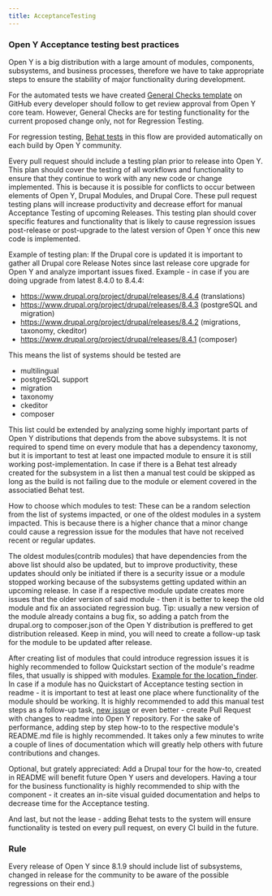 ```yaml
---
title: AcceptanceTesting
---
```


### Open Y Acceptance testing best practices

Open Y is a big distribution with a large amount of modules, components, subsystems, and business 
processes, therefore we have to take appropriate steps to ensure the stability of major functionality during development.

For the automated tests we have created [General Checks template](https://github.com/ymcatwincities/openy/blob/8.x-1.x/.github/PULL_REQUEST_TEMPLATE.md) 
on GitHub every developer should follow to get review approval from Open Y core team.
However, General Checks are for testing functionality for the current proposed change only, not for Regression Testing. 

For regression testing,  [Behat tests](https://github.com/ymcatwincities/openy/blob/8.x-1.x/docs/Development/Tests.md#behat) in this flow are provided automatically on each build by Open Y community.

Every pull request should include a testing plan prior to release into Open Y. This plan should cover the testing of all workflows and functionality to ensure that they continue to work with any new code or change implemented. This is because it is possible for conflicts to occur between elements of Open Y, Drupal Modules, and Drupal Core. These pull request testing plans will increase productivity and decrease effort for manual Acceptance Testing of upcoming Releases. This testing plan should cover specific features and functionality that is likely to cause regression issues post-release or post-upgrade to the latest version of Open Y once this new code is implemented.

Example of testing plan: If the Drupal core is updated it is important to gather all Drupal core Release Notes since last release 
core upgrade for Open Y and analyze important issues fixed. 
Example - in case if you are doing upgrade from latest 8.4.0 to 8.4.4:

 - https://www.drupal.org/project/drupal/releases/8.4.4 (translations)
 - https://www.drupal.org/project/drupal/releases/8.4.3 (postgreSQL and migration)
 - https://www.drupal.org/project/drupal/releases/8.4.2 (migrations, taxonomy, ckeditor)
 - https://www.drupal.org/project/drupal/releases/8.4.1 (composer)

This means the list of systems should be tested are
 - multilingual
 - postgreSQL support
 - migration
 - taxonomy
 - ckeditor
 - composer

This list could be extended by analyzing some highly important parts of Open Y distributions that depends from the above 
subsystems. It is not required to spend time on every module that has a dependency taxonomy, but it is important to test at least one impacted module to ensure it is still working post-implementation. In case if there is a Behat test already created for the subsystem in a list then a manual test could be skipped as long as the build is not failing due to the module or element covered in the associatied Behat test. 

How to choose which modules to test: These can be a random selection from the list of systems impacted, or one of the oldest modules in a system impacted. This is because  there is a higher chance that a minor change could cause a regression issue for the modules that have not received recent or regular updates. 

The oldest modules(contrib modules) that have dependencies from the above list should also be updated, but 
to improve productivity, these updates should only be initiated  if there is a security issue or a module stopped working because of 
the subsystems getting updated within an upcoming release. In case if a respective module update creates more issues 
that the older version of said module - then it is better to keep the old module and fix an associated regression bug.
Tip: usually a new version of the module already contains a bug fix, so adding a patch from the drupal.org to composer.json of the Open Y distribution is preffered to get distribution 
released. Keep in mind, you will need to create a follow-up task for the module to be updated after release.

After creating list of modules that could introduce regression issues it is highly recommended to follow 
Quickstart section of the module's readme files, that usually is shipped with modules. [Example for the location_finder](https://github.com/ymcatwincities/openy/blob/8.x-1.x/modules/custom/location_finder/README.md#quickstart).
In case if a module has no Quickstart of Acceptance testing section in readme - it is important to test at least one place 
where functionality of the module should be working. It is highly recommended to add this manual test steps as 
a follow-up task, [new issue](https://github.com/ymcatwincities/openy/issues/new) or even better - create Pull Request 
with changes to readme into Open Y repository. For the sake of performance, adding step by step how-to to the respective 
module's README.md file is highly recommended. It takes only a few minutes to write a couple of lines of documentation which will greatly help others with future contributions and changes.

Optional, but grately appreciated: Add a Drupal tour for the how-to, created in README will benefit future Open Y users and developers.
Having a tour for the business functionality is highly recommended to ship with the component - it creates an in-site visual guided documentation and helps to decrease time for the Acceptance testing.

And last, but not the lease - adding Behat tests to the system will ensure functionality is tested on every pull 
request, on every CI build in the future.

### Rule
Every release of Open Y since 8.1.9 should include list of subsystems, changed in release for the community to be aware of the possible regressions on their end.)
